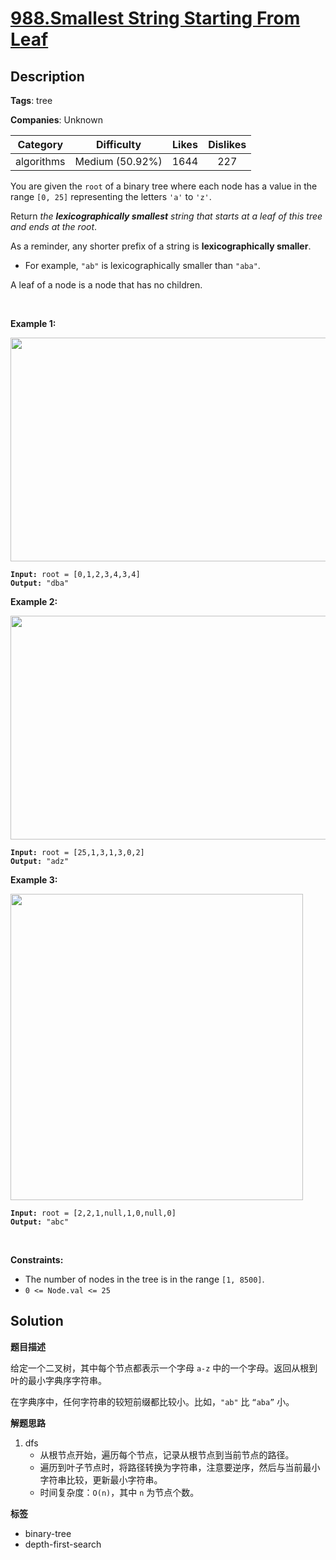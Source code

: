 # [988.Smallest String Starting From Leaf](https://leetcode.com/problems/smallest-string-starting-from-leaf/description/)

## Description

**Tags**: tree

**Companies**: Unknown

|  Category  |   Difficulty    | Likes | Dislikes |
| :--------: | :-------------: | :---: | :------: |
| algorithms | Medium (50.92%) | 1644  |   227    |

<p>You are given the <code>root</code> of a binary tree where each node has a value in the range <code>[0, 25]</code> representing the letters <code>&#39;a&#39;</code> to <code>&#39;z&#39;</code>.</p>
<p>Return <em>the <strong>lexicographically smallest</strong> string that starts at a leaf of this tree and ends at the root</em>.</p>
<p>As a reminder, any shorter prefix of a string is <strong>lexicographically smaller</strong>.</p>
<ul>
  <li>For example, <code>&quot;ab&quot;</code> is lexicographically smaller than <code>&quot;aba&quot;</code>.</li>
</ul>
<p>A leaf of a node is a node that has no children.</p>
<p>&nbsp;</p>
<p><strong class="example">Example 1:</strong></p>
<img alt="" src="https://assets.leetcode.com/uploads/2019/01/30/tree1.png" style="width: 534px; height: 358px;" />
<pre><code><strong>Input:</strong> root = [0,1,2,3,4,3,4]
<strong>Output:</strong> &quot;dba&quot;</code></pre>
<p><strong class="example">Example 2:</strong></p>
<img alt="" src="https://assets.leetcode.com/uploads/2019/01/30/tree2.png" style="width: 534px; height: 358px;" />
<pre><code><strong>Input:</strong> root = [25,1,3,1,3,0,2]
<strong>Output:</strong> &quot;adz&quot;</code></pre>
<p><strong class="example">Example 3:</strong></p>
<img alt="" src="https://assets.leetcode.com/uploads/2019/02/01/tree3.png" style="height: 490px; width: 468px;" />
<pre><code><strong>Input:</strong> root = [2,2,1,null,1,0,null,0]
<strong>Output:</strong> &quot;abc&quot;</code></pre>
<p>&nbsp;</p>
<p><strong>Constraints:</strong></p>
<ul>
  <li>The number of nodes in the tree is in the range <code>[1, 8500]</code>.</li>
  <li><code>0 &lt;= Node.val &lt;= 25</code></li>
</ul>

## Solution

**题目描述**

给定一个二叉树，其中每个节点都表示一个字母 `a-z` 中的一个字母。返回从根到叶的最小字典序字符串。

在字典序中，任何字符串的较短前缀都比较小。比如，`"ab"` 比 `“aba”` 小。

**解题思路**

1. dfs
   - 从根节点开始，遍历每个节点，记录从根节点到当前节点的路径。
   - 遍历到叶子节点时，将路径转换为字符串，注意要逆序，然后与当前最小字符串比较，更新最小字符串。
   - 时间复杂度：`O(n)`，其中 `n` 为节点个数。

**标签**

- binary-tree
- depth-first-search

